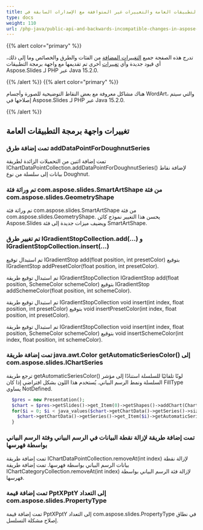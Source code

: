 ```yaml
---
title: واجهة برمجة التطبيقات العامة والتغييرات غير المتوافقة مع الإصدارات السابقة في Aspose.Slides لـ PHP عبر Java 15.2.0
type: docs
weight: 110
url: /php-java/public-api-and-backwards-incompatible-changes-in-aspose-slides-for-java-15-2-0/
---
```


{{% alert color="primary" %}} 

تدرج هذه الصفحة جميع [التغييرات المضافة](/slides/php-java/public-api-and-backwards-incompatible-changes-in-aspose-slides-for-java-15-2-0/) من الفئات والطرق والخصائص وما إلى ذلك، أي قيود جديدة وأي [تغييرات](/slides/php-java/public-api-and-backwards-incompatible-changes-in-aspose-slides-for-java-15-2-0/) أخرى تم تقديمها مع واجهة برمجة التطبيقات Aspose.Slides لـ PHP عبر Java 15.2.0.

{{% /alert %}} {{% alert color="primary" %}} 

هناك مشاكل معروفة مع بعض النقاط التوضيحية للصورة وأجسام WordArt، والتي سيتم إصلاحها في Aspose.Slides لـ PHP عبر Java 15.2.0.

{{% /alert %}} 
## **تغييرات واجهة برمجة التطبيقات العامة**
### **تمت إضافة طرق addDataPointForDoughnutSeries**
تمت إضافة اثنين من التحميلات الزائدة لطريقة IChartDataPointCollection.addDataPointForDoughnutSeries() لإضافة نقاط بيانات إلى سلسلة من نوع Doughnut.
### **تم وراثة فئة com.aspose.slides.SmartArtShape من فئة com.aspose.slides.GeometryShape**
تم وراثة فئة com.aspose.slides.SmartArtShape من فئة com.aspose.slides.GeometryShape. يحسن هذا التغيير نموذج كائن Aspose.Slides ويضيف ميزات جديدة إلى فئة SmartArtShape.
### **تم تغيير طرق IGradientStopCollection.add(...) و IGradientStopCollection.insert(...)**
تم استبدال توقيع IGradientStop add(float position, int presetColor) بتوقيع IGradientStop addPresetColor(float position, int presetColor).

تم استبدال توقيع طريقة IGradientStopCollection IGradientStop add(float position, SchemeColor schemeColor) بتوقيع IGradientStop addSchemeColor(float position, int schemeColor).

تم استبدال توقيع طريقة IGradientStopCollection void insert(int index, float position, int presetColor) بتوقيع void insertPresetColor(int index, float position, int presetColor).

تم استبدال توقيع طريقة IGradientStopCollection void insert(int index, float position, SchemeColor schemeColor) بتوقيع void insertSchemeColor(int index, float position, int schemeColor).
### **تمت إضافة طريقة java.awt.Color getAutomaticSeriesColor() إلى com.aspose.slides.IChartSeries**
ترجع طريقة getAutomaticSeriesColor() لونًا تلقائيًا للسلسلة استنادًا إلى مؤشر السلسلة ونمط الرسم البياني. يُستخدم هذا اللون بشكل افتراضي إذا كان FillType يساوي NotDefined.
﻿

```php
  $pres = new Presentation();
  $chart = $pres->getSlides()->get_Item(0)->getShapes()->addChart(ChartType::ClusteredColumn, 100, 50, 600, 400);
  for($i = 0; $i < java_values($chart->getChartData()->getSeries()->size()) ; $i++) {
    $chart->getChartData()->getSeries()->get_Item($i)->getAutomaticSeriesColor();
  }
```
### **تمت إضافة طريقة لإزالة نقطة البيانات في الرسم البياني وفئة الرسم البياني بواسطة فهرسها**
تمت إضافة طريقة IChartDataPointCollection.removeAt(int index) لإزالة نقطة بيانات الرسم البياني بواسطة فهرسها.
تمت إضافة طريقة IChartCategoryCollection.removeAt(int index) لإزالة فئة الرسم البياني بواسطة فهرسها.
### **تمت إضافة قيمة PptXPptY إلى التعداد com.aspose.slides.PropertyType**
تمت إضافة قيمة PptXPptY إلى التعداد com.aspose.slides.PropertyType في نطاق إصلاح مشكلة التسلسل.